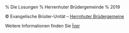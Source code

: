 % Die Losungen
% Herrenhuter Brüdergemeinde
% 2019

© Evangelische Brüder-Unität – [Herrnhuter Brüdergemeine](http://www.herrnhuter.de)

Weitere Informationen finden Sie [ḧier](http://www.losungen.de)
